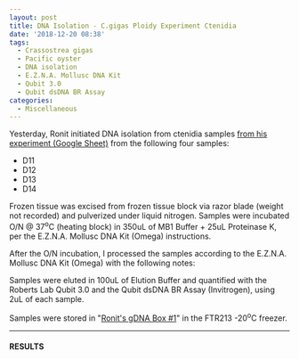 ```yaml
---
layout: post
title: DNA Isolation - C.gigas Ploidy Experiment Ctenidia
date: '2018-12-20 08:38'
tags:
  - Crassostrea gigas
  - Pacific oyster
  - DNA isolation
  - E.Z.N.A. Mollusc DNA Kit
  - Qubit 3.0
  - Qubit dsDNA BR Assay
categories:
  - Miscellaneous
---
```

Yesterday, Ronit initiated DNA isolation from ctenidia samples [from his experiment (Google Sheet)](https://docs.google.com/spreadsheets/d/17mv8gMbmaldggA8Zf0RwBeNF_O4faY8dJFg31XO63K4/edit?usp=sharing) from the following four samples:

- D11
- D12
- D13
- D14

Frozen tissue was excised from frozen tissue block via razor blade (weight not recorded) and pulverized under liquid nitrogen. Samples were incubated O/N @ 37<sup>o</sup>C (heating block) in 350uL of MB1 Buffer + 25uL Proteinase K, per the E.Z.N.A. Mollusc DNA Kit (Omega) instructions.

After the O/N incubation, I processed the samples according to the E.Z.N.A. Mollusc DNA Kit (Omega) with the following notes:



Samples were eluted in 100uL of Elution Buffer and quantified with the Roberts Lab Qubit 3.0 and the Qubit dsDNA BR Assay (Invitrogen), using 2uL of each sample.

Samples were stored in "[Ronit's gDNA Box #1]()"  in the FTR213 -20<sup>o</sup>C freezer.

---

#### RESULTS
